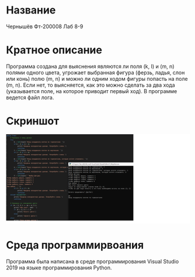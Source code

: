 # Название
Чернышёв Фт-200008 Лаб 8-9

# Кратное описание
Программа создана для выяснения являются ли поля (k, I) и (m, n) полями одного цвета, угрожает выбранная фигура (ферзь, ладья, слон или конь) полю (m, n)
и можно ли одним ходом фигуры попасть на поле (m, n). Если нет, то выясняется, как это можно сделать за два хода (указывается поле, на которое приводит первый ход).
В программе ведется файл лога.

# Скриншот
![Alt-текст](https://github.com/RaSSlabowni/Lab-8-9/blob/master/%D0%A1%D0%BA%D1%80%D0%B8%D0%BD%D1%88%D0%BE%D1%82%20%D0%9B%D0%B0%D0%B1%208.png)

# Среда программирвоания
Программа была написана в среде программирования Visual Studio 2019 на языке программирования Python.
